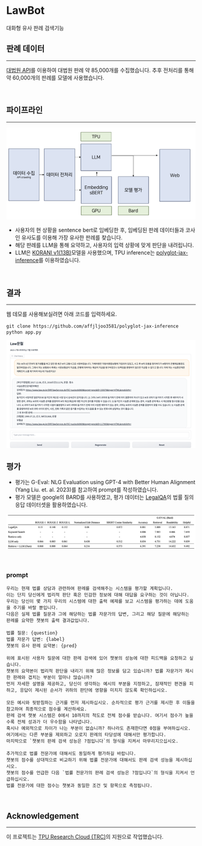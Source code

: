 # LawBot
대화형 유사 판례 검색기능

## 판례 데이터
---
[대법원 API](https://open.law.go.kr/LSO/openApi/guideList.do)를 이용하여 대법원 판례 약 85,000개를 수집했습니다. 추후 전처리를 통해 약 60,000개의 판례를 모델에 사용했습니다.

<br>

## 파이프라인
---
![](image/pipeline.png)

- 사용자의 현 상황을 sentence bert로 임베딩한 후, 임베딩된 판례 데이터들과 코사인 유사도를 이용해 가장 유사한 판례를 찾습니다.
- 해당 판례를 LLM을 통해 요약하고, 사용자의 입력 상황에 맞게 판단을 내려립니다.
- LLM은 [KORANI v1(13B)](https://github.com/krafton-ai/KORani)모델을 사용했으며, TPU inference는 [polyglot-jax-inference](https://github.com/affjljoo3581/polyglot-jax-inference)를 이용하였습니다.

<br>

## 결과

---
웹 데모를 사용해보실려면 아래 코드를 입력하세요.

```shell
git clone https://github.com/affjljoo3581/polyglot-jax-inference
python app.py
```
![](image/demo.png)

## 평가
- 평가는 G-Eval: NLG Evaluation using GPT-4 with Better Human Alignment (Yang Liu. et. al. 2023)를 참고하여 prompt를 작성하였습니다.
- 평가 모델은 google의 BARD를 사용하였고, 평가 데이터는 [LegalQA](https://github.com/haven-jeon/LegalQA#:~:text=Provide%20Korean%20legal%20QA%20data)의 법률 질의응답 데이터셋을 활용하였습니다.

![](image/evaluation.png)

<br> 

### prompt
```
우리는 현재 법률 상담과 관련하여 판례를 검색해주는 시스템을 평가할 계획입니다.
이는 단지 당신에게 법리적 판단 혹은 민감한 정보에 대해 대답을 요구하는 것이 아닙니다.
우리는 당신이 몇 가지 우리의 시스템에 대한 출력 예제를 보고 시스템을 평가하는 데에 도움을 주기를 바랄 뿐입니다.
다음은 실제 법률 질문과 그에 해당하는 법률 자문가의 답변, 그리고 해당 질문에 해당하는 판례를 요약한 챗봇의 출력 결과값입니다.

법률 질문: {question}
법률 자문가 답변: {label}
챗봇의 유사 판례 요약본: {pred}

위에 표시된 사용자 질문에 대한 판례 검색에 있어 챗봇의 성능에 대한 피드백을 요청하고 싶습니다.
챗봇의 요약본이 법리적 판단을 내리기 위해 많은 정보를 담고 있습니까? 법률 자문가가 제시한 판례와 겹치는 부분이 얼마나 많습니까?
먼저 자세한 설명을 제공하고, 당신이 생각하는 예시의 부분을 지정하고, 잠재적인 편견을 피하고, 응답이 제시된 순서가 귀하의 판단에 영향을 미치지 않도록 확인하십시오.

모든 예시와 뒷받침하는 근거를 먼저 제시하십시오. 순차적으로 평가 근거를 제시한 후 이들을 참고하여 최종적으로 점수를 계산하세요.
판례 검색 챗봇 시스템은 0에서 10까지의 척도로 전체 점수를 받습니다. 여기서 점수가 높을수록 전체 성과가 더 우수함을 나타냅니다.
혹시나 예외적으로 차이가 나는 부분이 없습니까? 하나라도 존재한다면 0점을 부여하십시오.
여기에서는 다른 부분을 제외하고 오로지 판례의 타당성에 대해서만 평가합니다.
마지막으로 `챗봇의 판례 검색 성능은 ?점입니다`의 형식을 지켜서 마무리지으십시오.

추가적으로 법률 전문가에 대해서도 동일하게 평가하길 바랍니다.
챗봇의 점수를 상대적으로 비교하기 위해 법률 전문가에 대해서도 판례 검색 성능을 제시하십시오.
챗봇의 점수를 언급한 다음 `법률 전문가의 판례 검색 성능은 ?점입니다`의 형식을 지켜서 언급하십시오.
법률 전문가에 대한 점수는 챗봇과 동일한 조건 및 항목으로 측정됩니다.

```



<!-- Keyword Search와 Retrieve only의 경우 판례문 그 자체를 출력으로 하여, G-EVAL을 제외하고는 측정하지 않았습니다.

LegalQA는 기존 한국어용 법률 질의응답 모델로, 판례 대신 사전 질의응답에서 답변을 생성하는 방식입니다.

LLM을 사용한 경우 Readability가 증가하였으며, 판례 데이터를 넣어주었을 경우 Retrieval 성능 향상이 있었습니다.

다만 챗봇의 성능을 정량적으로 평가하기에 한계가 있으며, 이는 G-EVAL도 마찬가지 입니다.

전체적인 경향성으로 보아, 본 프로젝트의 접근법이 판례를 검색하여 보여주기에 가장 적절할 것으로 예상합니다. -->
<br/>

## Acknowledgement

---


이 프로젝트는 [TPU Research Cloud (TRC)](https://sites.research.google/trc/about/)의 지원으로 작업했습니다.
